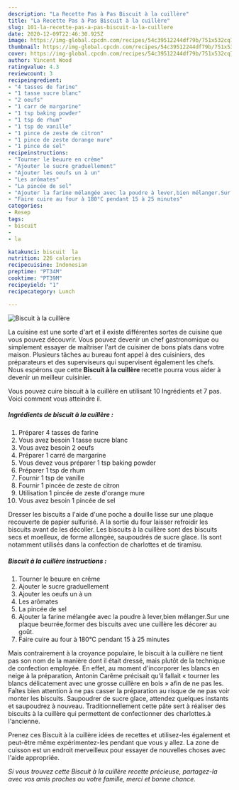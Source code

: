 ```yaml
---
description: "La Recette Pas à Pas Biscuit à la cuillère"
title: "La Recette Pas à Pas Biscuit à la cuillère"
slug: 101-la-recette-pas-a-pas-biscuit-a-la-cuillere
date: 2020-12-09T22:46:30.925Z
image: https://img-global.cpcdn.com/recipes/54c39512244df79b/751x532cq70/biscuit-a-la-cuillere-photo-principale-de-la-recette.jpg
thumbnail: https://img-global.cpcdn.com/recipes/54c39512244df79b/751x532cq70/biscuit-a-la-cuillere-photo-principale-de-la-recette.jpg
cover: https://img-global.cpcdn.com/recipes/54c39512244df79b/751x532cq70/biscuit-a-la-cuillere-photo-principale-de-la-recette.jpg
author: Vincent Wood
ratingvalue: 4.3
reviewcount: 3
recipeingredient:
- "4 tasses de farine"
- "1 tasse sucre blanc"
- "2 oeufs"
- "1 carr de margarine"
- "1 tsp baking powder"
- "1 tsp de rhum"
- "1 tsp de vanille"
- "1 pince de zeste de citron"
- "1 pince de zeste dorange mure"
- "1 pince de sel"
recipeinstructions:
- "Tourner le beuure en crême"
- "Ajouter le sucre graduellement"
- "Ajouter les oeufs un à un"
- "Les arômates"
- "La pincée de sel"
- "Ajouter la farine mélangée avec la poudre à lever,bien mélanger.Sur une plaque beurrée,former des biscuits avec une cuillère les décorer au goût."
- "Faire cuire au four à 180°C pendant 15 à 25 minutes"
categories:
- Resep
tags:
- biscuit
- 
- la

katakunci: biscuit  la 
nutrition: 226 calories
recipecuisine: Indonesian
preptime: "PT34M"
cooktime: "PT39M"
recipeyield: "1"
recipecategory: Lunch

---
```



![Biscuit à la cuillère](https://img-global.cpcdn.com/recipes/54c39512244df79b/751x532cq70/biscuit-a-la-cuillere-photo-principale-de-la-recette.jpg)

La cuisine est une sorte d'art et il existe différentes sortes de cuisine que vous pouvez découvrir. Vous pouvez devenir un chef gastronomique ou simplement essayer de maîtriser l'art de cuisiner de bons plats dans votre maison. Plusieurs tâches au bureau font appel à des cuisiniers, des préparateurs et des superviseurs qui supervisent également les chefs. Nous espérons que cette <strong> Biscuit à la cuillère </strong> recette pourra vous aider à devenir un meilleur cuisinier.

<!--inarticleads1-->

Vous pouvez cuire biscuit à la cuillère en utilisant 10 Ingrédients et 7 pas. Voici comment vous atteindre il.

##### Ingrédients de biscuit à la cuillère :

1. Préparer 4 tasses de farine
1. Vous avez besoin 1 tasse sucre blanc
1. Vous avez besoin 2 oeufs
1. Préparer 1 carré de margarine
1. Vous devez vous préparer 1 tsp baking powder
1. Préparer 1 tsp de rhum
1. Fournir 1 tsp de vanille
1. Fournir 1 pincée de zeste de citron
1. Utilisation 1 pincée de zeste d&#39;orange mure
1. Vous avez besoin 1 pincée de sel


Dresser les biscuits a l&#39;aide d&#39;une poche a douille lisse sur une plaque recouverte de papier sulfurisé. A la sortie du four laisser refroidir les biscuits avant de les décoller. Les biscuits à la cuillère sont des biscuits secs et moelleux, de forme allongée, saupoudrés de sucre glace. Ils sont notamment utilisés dans la confection de charlottes et de tiramisu. 

<!--inarticleads2-->

##### Biscuit à la cuillère instructions :

1. Tourner le beuure en crême
1. Ajouter le sucre graduellement
1. Ajouter les oeufs un à un
1. Les arômates
1. La pincée de sel
1. Ajouter la farine mélangée avec la poudre à lever,bien mélanger.Sur une plaque beurrée,former des biscuits avec une cuillère les décorer au goût.
1. Faire cuire au four à 180°C pendant 15 à 25 minutes


Mais contrairement à la croyance populaire, le biscuit à la cuillère ne tient pas son nom de la manière dont il était dressé, mais plutôt de la technique de confection employée. En effet, au moment d&#39;incorporer les blancs en neige à la préparation, Antonin Carême précisait qu&#39;il fallait « tourner les blancs délicatement avec une grosse cuillère en bois » afin de ne pas les. Faîtes bien attention à ne pas casser la préparation au risque de ne pas voir monter les biscuits. Saupoudrer de sucre glace, attendez quelques instants et saupoudrez à nouveau. Traditionnellement cette pâte sert à réaliser des biscuits à la cuillère qui permettent de confectionner des charlottes.à l&#39;ancienne. 

<!--inarticleads1-->

<p>
Prenez ces Biscuit à la cuillère idées de recettes et utilisez-les également et peut-être même expérimentez-les pendant que vous y allez. La zone de cuisson est un endroit merveilleux pour essayer de nouvelles choses avec l'aide appropriée.
</p>

<p>
<i>Si vous trouvez cette Biscuit à la cuillère recette précieuse, partagez-la avec vos amis proches ou votre famille, merci et bonne chance.</i>
</p>
